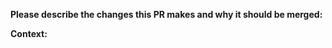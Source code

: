 **Please describe the changes this PR makes and why it should be merged:**

**Context:**

<!--
Please move lines that apply to you out of the comment:
- This PR changes the library's interface (methods or parameters added)
- This PR includes breaking changes (methods removed or renamed, parameters moved or removed)
- This PR **only** includes non-code changes, like changes to documentation, README, etc.
-->
<!--
    This was inspired from the Discord.js repository
>
